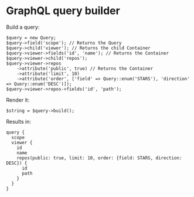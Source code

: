 GraphQL query builder
====

Build a query:

	$query = new Query;
	$query->field('scope'); // Returns the Query
	$query->child('viewer'); // Returns the child Container
	$query->viewer->fields('id', 'name'); // Returns the Container
	$query->viewer->child('repos');
	$query->viewer->repos
		->attribute('public', true) // Returns the Container
		->attribute('limit', 10)
		->attribute('order', ['field' => Query::enum('STARS'), 'direction' => Query::enum('DESC')]);
	$query->viewer->repos->fields('id', 'path');

Render it:

	$string = $query->build();

Results in:

	query {
	  scope
	  viewer {
	    id
	    name
	    repos(public: true, limit: 10, order: {field: STARS, direction: DESC}) {
	      id
	      path
	    }
	  }
	}
